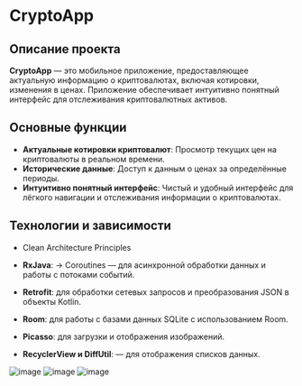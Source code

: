 # CryptoApp

## Описание проекта

**CryptoApp** — это мобильное приложение, предоставляющее актуальную информацию о криптовалютах, включая котировки, изменения в ценах. Приложение обеспечивает интуитивно понятный интерфейс для отслеживания криптовалютных активов.

## Основные функции

- **Актуальные котировки криптовалют**: Просмотр текущих цен на криптовалюты в реальном времени.
- **Исторические данные**: Доступ к данным о ценах за определённые периоды.
- **Интуитивно понятный интерфейс**: Чистый и удобный интерфейс для лёгкого навигации и отслеживания информации о криптовалютах.

## Технологии и зависимости

- Clean Architecture Principles

- **RxJava**: -> Coroutines — для асинхронной обработки данных и работы с потоками событий.

- **Retrofit**: для обработки сетевых запросов и преобразования JSON в объекты Kotlin.

- **Room**: для работы с базами данных SQLite с использованием Room.

- **Picasso**: для загрузки и отображения изображений.

- **RecyclerView и DiffUtil**: — для отображения списков данных.

![image](https://github.com/zharlykassym/CryptoApp/assets/80376028/e4d7fa3b-da9d-4cfb-aa0e-e9f260092509)
![image](https://github.com/zharlykassym/CryptoApp/assets/80376028/2d5b8e8f-7dc7-4d9b-b30a-b7e4d04ea34b)
![image](https://github.com/zharlykassym/CryptoApp/assets/80376028/c809f7af-f662-4af3-9155-d1e2ba3a2d86)
